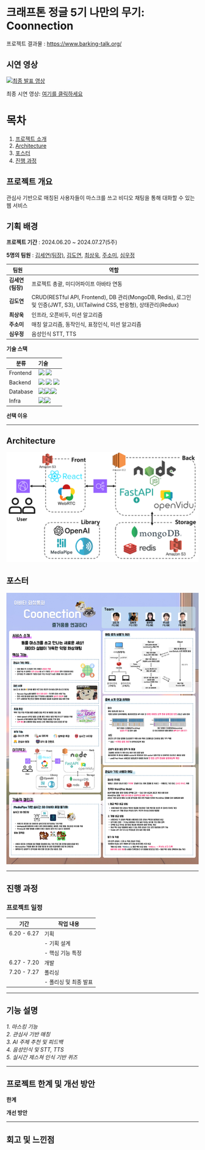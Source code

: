# 크래프톤 정글 5기 나만의 무기: Coonnection
프로젝트 결과물 : https://www.barking-talk.org/

## 시연 영상
[![최종 발표 영상](https://img.youtube.com/vi/lYOFUXp1LhY/0.jpg)](https://www.youtube.com/watch?v=UAKpkGFhkQk)

최종 시연 영상: [여기를 클릭하세요](https://www.youtube.com/watch?v=UAKpkGFhkQk)
# 목차

1. [프로젝트 소개](#lignin)
2. [Architecture](#arch)
3. [포스터](#poster)
4. [진행 과정](#process)


<a name="lignin"></a>
## 프로젝트 개요
관심사 기반으로 매칭된 사용자들이 마스크를 쓰고 비디오 채팅을 통해 대화할 수 있는 웹 서비스

## 기획 배경

**프로젝트 기간** : 2024.06.20 ~ 2024.07.27(5주)

**5명의 팀원** : [김세연(팀장)](https://github.com/syk25), [김도연](https://github.com/doyeon012), [최상욱](https://github.com/SamChoi-94), [주소미](https://github.com/joosomi), [심우정](https://github.com/ShimWooJeong)

| **팀원**       | **역할**                                     |
|----------------|---------------------------------------------|
| **김세연(팀장)** | 프로젝트 총괄, 미디어파이프 아바타 연동        |
| **김도연**     | CRUD(RESTful API, Frontend), DB 관리(MongoDB, Redis), 로그인 및 인증(JWT, S3), UI(Tailwind CSS, 반응형), 상태관리(Redux)             |
| **최상욱**     | 인프라, 오픈비두, 미션 알고리즘               |
| **주소미**     | 매칭 알고리즘, 동작인식, 표정인식, 미션 알고리즘 |
| **심우정**     | 음성인식 STT, TTS                             |


**기술 스택**

| 분류     | 기술                                                         |
| -------- | :----------------------------------------------------------- |
| Frontend | <img src="https://img.shields.io/badge/React-61DAFB?style=for-the-badge&logo=React&logoColor=000000"/> <img src="https://img.shields.io/badge/WebRTC-333333?style=for-the-badge&logo=WebRTC&logoColor=FFFFFF"/> |
| Backend  | <img src="https://img.shields.io/badge/Node.js-339933?style=for-the-badge&logo=Node.js&logoColor=FFFFFF"/> <img src="https://img.shields.io/badge/FastAPI-009688?style=for-the-badge&logo=FastAPI&logoColor=FFFFFF"/> <img src="https://img.shields.io/badge/OpenVidu-F7901E?style=for-the-badge&logo=OpenVidu&logoColor=FFFFFF"/> |
| Database | <img src="https://img.shields.io/badge/mongodb-47A248?style=for-the-badge&logo=mongodb&logoColor=FFFFFF"/><img src="https://img.shields.io/badge/redis-DC382D?style=for-the-badge&logo=redis&logoColor=FFFFFF"/><img src="https://img.shields.io/badge/amazons3-569A31?style=for-the-badge&logo=amazons3&logoColor=FFFFFF"/> |
| Infra    | <img src="https://img.shields.io/badge/amazonec2-FF9900?style=for-the-badge&logo=amazonec2&logoColor=FFFFFF"/><img src="https://img.shields.io/badge/docker-2496ED?style=for-the-badge&logo=docker&logoColor=FFFFFF"/> |

**선택 이유**


-----



<a name="arch"></a>

## Architecture
![lignin-architecture](https://github.com/jungle-dogtalk/.github/blob/main/profile/lignin-architecture.png?raw=true)


<a name="poster"></a>

## 포스터
![lignin-poster](https://github.com/jungle-dogtalk/.github/blob/main/profile/lignin-poster.png?raw=true)

---
<a name="process"></a>
## 진행 과정
### 프로젝트 일정

| 기간          | 작업 내용                       |
|---------------|---------------------------------|
| 6.20 - 6.27   | 기획                           |
|               | - 기획 설계                    |
|               | - 핵심 기능 특정               |
| 6.27 - 7.20   | 개발                           |
| 7.20 - 7.27   | 폴리싱                         |
|               | - 폴리싱 및 최종 발표          |



------


## 기능 설명 

*1. 마스킹 기능* <br>
*2. 관심사 기반 매칭* <br>
*3. AI 주제 추천 및 피드백* <br>
*4. 음성인식 및 STT, TTS* <br>
*5. 실시간 제스쳐 인식 기반 퀴즈*

----

## 프로젝트 한계 및 개선 방안
**한계**

**개선 방안**


---

## 회고 및 느낀점
